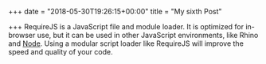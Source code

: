 +++
date = "2018-05-30T19:26:15+00:00"
title = "My sixth Post"

+++
RequireJS is a JavaScript file and module loader. It is optimized for in-browser use, but it can be used in other JavaScript environments, like Rhino and [Node](http://requirejs.org/docs/node.html). Using a modular script loader like RequireJS will improve the speed and quality of your code.
